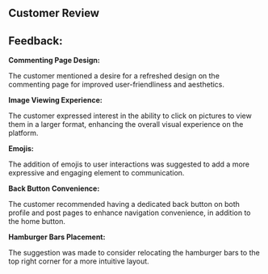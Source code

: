 ## Customer Review
## Feedback:

**Commenting Page Design:**

The customer mentioned a desire for a refreshed design on the commenting page for improved user-friendliness and aesthetics.

**Image Viewing Experience:**

The customer expressed interest in the ability to click on pictures to view them in a larger format, enhancing the overall visual experience on the platform.

**Emojis:**

The addition of emojis to user interactions was suggested to add a more expressive and engaging element to communication.

**Back Button Convenience:**

The customer recommended having a dedicated back button on both profile and post pages to enhance navigation convenience, in addition to the home button.

**Hamburger Bars Placement:**

The suggestion was made to consider relocating the hamburger bars to the top right corner for a more intuitive layout.

